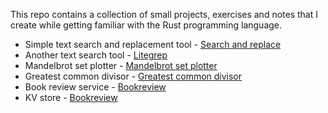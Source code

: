 This repo contains a collection of small projects, exercises and notes that I create while getting familiar with the Rust programming language.

- Simple text search and replacement tool - [Search and replace](./cargo-projects/searchreplace/)
- Another text search tool - [Litegrep](./cargo-projects/litegrep/)
- Mandelbrot set plotter - [Mandelbrot set plotter](./cargo-projects/mandelbrot/)
- Greatest common divisor - [Greatest common divisor](./cargo-projects/greatest-common-divisor/)
- Book review service - [Bookreview](./cargo-projects/bookreview/)
- KV store - [Bookreview](./cargo-projects/vivs/)